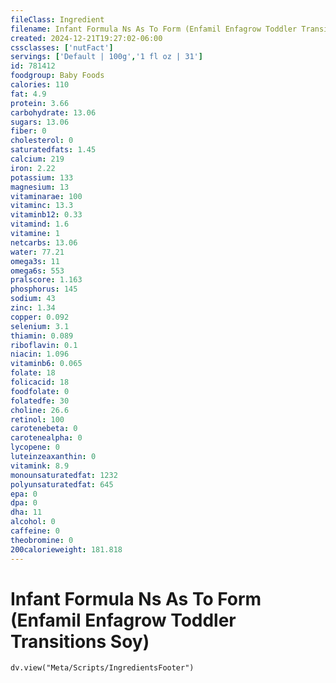 ```yaml
---
fileClass: Ingredient
filename: Infant Formula Ns As To Form (Enfamil Enfagrow Toddler Transitions Soy)
created: 2024-12-21T19:27:02-06:00
cssclasses: ['nutFact']
servings: ['Default | 100g','1 fl oz | 31']
id: 781412
foodgroup: Baby Foods
calories: 110
fat: 4.9
protein: 3.66
carbohydrate: 13.06
sugars: 13.06
fiber: 0
cholesterol: 0
saturatedfats: 1.45
calcium: 219
iron: 2.22
potassium: 133
magnesium: 13
vitaminarae: 100
vitaminc: 13.3
vitaminb12: 0.33
vitamind: 1.6
vitamine: 1
netcarbs: 13.06
water: 77.21
omega3s: 11
omega6s: 553
pralscore: 1.163
phosphorus: 145
sodium: 43
zinc: 1.34
copper: 0.092
selenium: 3.1
thiamin: 0.089
riboflavin: 0.1
niacin: 1.096
vitaminb6: 0.065
folate: 18
folicacid: 18
foodfolate: 0
folatedfe: 30
choline: 26.6
retinol: 100
carotenebeta: 0
carotenealpha: 0
lycopene: 0
luteinzeaxanthin: 0
vitamink: 8.9
monounsaturatedfat: 1232
polyunsaturatedfat: 645
epa: 0
dpa: 0
dha: 11
alcohol: 0
caffeine: 0
theobromine: 0
200calorieweight: 181.818
---
```


# Infant Formula Ns As To Form (Enfamil Enfagrow Toddler Transitions Soy)

```dataviewjs
dv.view("Meta/Scripts/IngredientsFooter")
```